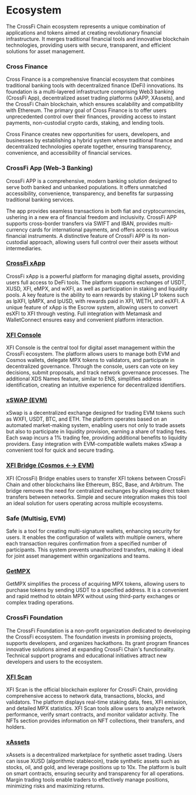 # Ecosystem

The CrossFi Chain ecosystem represents a unique combination of applications and tokens aimed at creating revolutionary financial infrastructure. It merges traditional financial tools and innovative blockchain technologies, providing users with secure, transparent, and efficient solutions for asset management.

### Cross Finance

Cross Finance is a comprehensive financial ecosystem that combines traditional banking tools with decentralized finance (DeFi) innovations. Its foundation is a multi-layered infrastructure comprising Web3 banking (CrossFi App), decentralized asset trading platforms (xAPP, XAssets), and the CrossFi Chain blockchain, which ensures scalability and compatibility with Ethereum. The primary goal of Cross Finance is to offer users unprecedented control over their finances, providing access to instant payments, non-custodial crypto cards, staking, and lending tools.

Cross Finance creates new opportunities for users, developers, and businesses by establishing a hybrid system where traditional finance and decentralized technologies operate together, ensuring transparency, convenience, and accessibility of financial services.

### CrossFi App (Web-3 Banking)

CrossFi APP is a comprehensive, modern banking solution designed to serve both banked and unbanked populations. It offers unmatched accessibility, convenience, transparency, and benefits far surpassing traditional banking services.

The app provides seamless transactions in both fiat and cryptocurrencies, ushering in a new era of financial freedom and inclusivity. CrossFi APP supports cross-border transfers via SWIFT and IBAN, provides multi-currency cards for international payments, and offers access to various financial instruments. A distinctive feature of CrossFi APP is its non-custodial approach, allowing users full control over their assets without intermediaries.

### [CrossFi xApp](xapp/)

CrossFi xApp is a powerful platform for managing digital assets, providing users full access to DeFi tools. The platform supports exchanges of USDT, XUSD, XFI, eMPX, and wXFI, as well as participation in staking and liquidity pools. A key feature is the ability to earn rewards by staking LP tokens such as lpXFI, lpMPX, and lpUSD, with rewards paid in XFI, WETH, and esXFI. A unique feature of xApp is the Escrow system, allowing users to convert esXFI to XFI through vesting. Full integration with Metamask and WalletConnect ensures easy and convenient platform interaction.

### [XFI Console](xfi-console/)

XFI Console is the central tool for digital asset management within the CrossFi ecosystem. The platform allows users to manage both EVM and Cosmos wallets, delegate MPX tokens to validators, and participate in decentralized governance. Through the console, users can vote on key decisions, submit proposals, and track network governance processes. The additional XDS Names feature, similar to ENS, simplifies address identification, creating an intuitive experience for decentralized identifiers.

### [xSWAP (EVM)](xswap.md)

xSwap is a decentralized exchange designed for trading EVM tokens such as WXFI, USDT, BTC, and ETH. The platform operates based on an automated market-making system, enabling users not only to trade assets but also to participate in liquidity provision, earning a share of trading fees. Each swap incurs a 1% trading fee, providing additional benefits to liquidity providers. Easy integration with EVM-compatible wallets makes xSwap a convenient tool for quick and secure trading.

### [XFI ](xfi-bridge.md)[Bridge (Cosmos ←→ EVM)](xfi-bridge.md)

XFI (CrossFi) Bridge enables users to transfer XFI tokens between CrossFi Chain and other blockchains like Ethereum, BSC, Base, and Arbitrum. The bridge removes the need for centralized exchanges by allowing direct token transfers between networks. Simple and secure integration makes this tool an ideal solution for users operating across multiple ecosystems.

### Safe (Multisig, EVM)

Safe is a tool for creating multi-signature wallets, enhancing security for users. It enables the configuration of wallets with multiple owners, where each transaction requires confirmation from a specified number of participants. This system prevents unauthorized transfers, making it ideal for joint asset management within organizations and teams.

### [GetMPX](../economy-overview/get-coins.md#id-1.-purchasing-via-official-platform)

GetMPX simplifies the process of acquiring MPX tokens, allowing users to purchase tokens by sending USDT to a specified address. It is a convenient and rapid method to obtain MPX without using third-party exchanges or complex trading operations.

### CrossFi Foundation

The CrossFi Foundation is a non-profit organization dedicated to developing the CrossFi ecosystem. The foundation invests in promising projects, supports developers, and organizes hackathons. Its grant program finances innovative solutions aimed at expanding CrossFi Chain's functionality. Technical support programs and educational initiatives attract new developers and users to the ecosystem.

### [XFI Scan](xfi-scan.md)

XFI Scan is the official blockchain explorer for CrossFi Chain, providing comprehensive access to network data, transactions, blocks, and validators. The platform displays real-time staking data, fees, XFI emission, and detailed MPX statistics. XFI Scan tools allow users to analyze network performance, verify smart contracts, and monitor validator activity. The NFTs section provides information on NFT collections, their transfers, and holders.

### [xAssets](xassets.md)

xAssets is a decentralized marketplace for synthetic asset trading. Users can issue XUSD (algorithmic stablecoin), trade synthetic assets such as stocks, oil, and gold, and leverage positions up to 10x. The platform is built on smart contracts, ensuring security and transparency for all operations. Margin trading tools enable traders to effectively manage positions, minimizing risks and maximizing returns.
